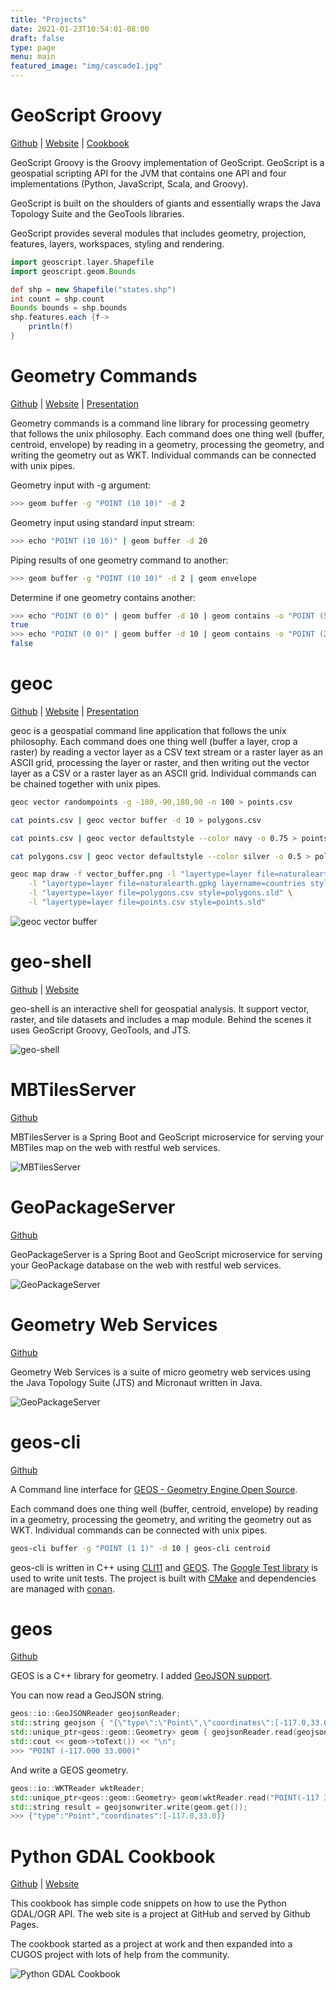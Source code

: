 ```yaml
---
title: "Projects"
date: 2021-01-23T10:54:01-08:00
draft: false
type: page
menu: main
featured_image: "img/cascade1.jpg"
---
```


GeoScript Groovy
================

[Github](https://github.com/geoscript/geoscript-groovy) | [Website](https://geoscript.net) | [Cookbook](https://jericks.github.io/geoscript-groovy-cookbook/)

GeoScript Groovy is the Groovy implementation of GeoScript. GeoScript is a geospatial scripting API for the JVM that contains one API and four implementations (Python, JavaScript, Scala, and Groovy).

GeoScript is built on the shoulders of giants and essentially wraps the Java Topology Suite and the GeoTools libraries.

GeoScript provides several modules that includes geometry, projection, features, layers, workspaces, styling and rendering.

```groovy
import geoscript.layer.Shapefile
import geoscript.geom.Bounds

def shp = new Shapefile("states.shp")
int count = shp.count
Bounds bounds = shp.bounds
shp.features.each {f->
    println(f)
}
```

Geometry Commands
=================

[Github](https://github.com/jericks/geometrycommands) | [Website](http://jericks.github.io/geometrycommands/index.html) | [Presentation](https://www.slideshare.net/JaredErickson/geometry-commands)

Geometry commands is a command line library for processing geometry that follows the unix philosophy. Each command does one thing well (buffer, centroid, envelope) by reading in a geometry, processing the geometry, and writing the geometry out as WKT. Individual commands can be connected with unix pipes.

Geometry input with -g argument:

```bash
>>> geom buffer -g "POINT (10 10)" -d 2
```

Geometry input using standard input stream:

```bash
>>> echo "POINT (10 10)" | geom buffer -d 20
```

Piping results of one geometry command to another:

```bash
>>> geom buffer -g "POINT (10 10)" -d 2 | geom envelope
```

Determine if one geometry contains another:

```bash
>>> echo "POINT (0 0)" | geom buffer -d 10 | geom contains -o "POINT (5 5)"
true
>>> echo "POINT (0 0)" | geom buffer -d 10 | geom contains -o "POINT (25 25)"
false
```

geoc
====

[Github](https://github.com/jericks/geoc) | [Website](http://jericks.github.io/geoc/index.html) | [Presentation](https://jericks.github.io/geoc-pres/slides.html)

geoc is a geospatial command line application that follows the unix philosophy. Each command does one thing well (buffer a layer, crop a raster) by reading a vector layer as a CSV text stream or a raster layer as an ASCII grid, processing the layer or raster, and then writing out the vector layer as a CSV or a raster layer as an ASCII grid. Individual commands can be chained together with unix pipes.

```bash
geoc vector randompoints -g -180,-90,180,90 -n 100 > points.csv

cat points.csv | geoc vector buffer -d 10 > polygons.csv

cat points.csv | geoc vector defaultstyle --color navy -o 0.75 > points.sld

cat polygons.csv | geoc vector defaultstyle --color silver -o 0.5 > polygons.sld

geoc map draw -f vector_buffer.png -l "layertype=layer file=naturalearth.gpkg layername=ocean style=ocean.sld" \
    -l "layertype=layer file=naturalearth.gpkg layername=countries style=countries.sld" \
    -l "layertype=layer file=polygons.csv style=polygons.sld" \
    -l "layertype=layer file=points.csv style=points.sld"
```

![geoc vector buffer](/projects/img/geoc_vector_buffer.png)

geo-shell
=========

[Github](https://github.com/jericks/geo-shell) | [Website](https://jericks.github.io/geo-shell/) 

geo-shell is an interactive shell for geospatial analysis.  It support vector, raster, and tile datasets and includes a map module.  Behind the scenes it uses GeoScript Groovy, GeoTools, and JTS.

![geo-shell](/projects/img/geoshell.png)

MBTilesServer
=============

[Github](https://github.com/jericks/MBTilesServer)

MBTilesServer is a Spring Boot and GeoScript microservice for serving your MBTiles map on the web with restful web services.

![MBTilesServer](/projects/img/mbtilesserver.png)


GeoPackageServer
================

[Github](https://github.com/jericks/GeoPackageServer)

GeoPackageServer is a Spring Boot and GeoScript microservice for serving your GeoPackage database on the web with restful web services. 

![GeoPackageServer](/projects/img/geopackageserver.png)

Geometry Web Services
=====================

[Github](https://github.com/jericks/geometry-ws)

Geometry Web Services is a suite of micro geometry web services using the Java Topology Suite (JTS) and Micronaut written in Java.

![GeoPackageServer](/projects/img/geometry-ws.png)

geos-cli
========

[Github](https://github.com/jericks/geos-cli)

A Command line interface for [GEOS - Geometry Engine Open Source](https://github.com/libgeos/geos).

Each command does one thing well (buffer, centroid, envelope) by reading in a geometry, processing the geometry, and writing the geometry out as WKT. Individual commands can be connected with unix pipes.

```bash
geos-cli buffer -g "POINT (1 1)" -d 10 | geos-cli centroid
```

geos-cli is written in C++ using [CLI11](https://github.com/CLIUtils/CLI11) and [GEOS](https://github.com/libgeos/geos). The [Google Test library](https://github.com/google/googletest) is used to write unit tests. The project is built with [CMake](https://cmake.org/) and dependencies are managed with [conan](https://conan.io/).

geos
====

[Github](https://github.com/libgeos/geos)

GEOS is a C++ library for geometry.  I added [GeoJSON support](https://github.com/libgeos/geos/pull/419).

You can now read a GeoJSON string.

```cpp
geos::io::GeoJSONReader geojsonReader;
std::string geojson { "{\"type\":\"Point\",\"coordinates\":[-117.0,33.0]}" };
std::unique_ptr<geos::geom::Geometry> geom { geojsonReader.read(geojson) };
std::cout << geom->toText()) << "\n";
>>> "POINT (-117.000 33.000)"
```

And write a GEOS geometry.

```cpp
geos::io::WKTReader wktReader;
std::unique_ptr<geos::geom::Geometry> geom(wktReader.read("POINT(-117 33)"));
std::string result = geojsonwriter.write(geom.get());
>>> {"type":"Point","coordinates":[-117.0,33.0]}
```

Python GDAL Cookbook
====================

[Github](https://github.com/pcjericks/py-gdalogr-cookbook) | [Website](http://pcjericks.github.io/py-gdalogr-cookbook/index.html)

This cookbook has simple code snippets on how to use the Python GDAL/OGR API. The web site is a project at GitHub and served by Github Pages. 

The cookbook started as a project at work and then expanded into a CUGOS project with lots of help from the community.

![Python GDAL Cookbook](/projects/img/python-gdal-cookbook.png)
